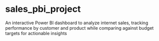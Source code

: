 # sales_pbi_project
An interactive Power BI dashboard to analyze internet sales, tracking performance by customer and product while comparing against budget targets for actionable insights
